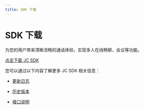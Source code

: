 ```yaml
---
title: SDK 下载
---
```

# SDK 下载

为您的用户带来清晰流畅的通话体验，实现多人在线畅聊，会议等功能。

[点击下载 JC
SDK](https://developer.juphoon.com/portal/cn/downloadsdk/download_sdk.php?filename=JC-SDK-Mac-V2_1.tar.gz)

您可以通过以下内容了解更多 JC SDK 相关信息：

- [更新日志](https://developer.juphoon.com/cn/document/V2.1/sdk/log/macOS.php)

- [历史版本](https://developer.juphoon.com/cn/document/V2.1/sdk/version/macOS.php)

- [接口说明](https://developer.juphoon.com/portal/reference/V2.1/ios/)
